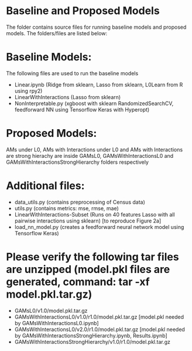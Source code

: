 # Baseline and Proposed Models

The folder contains source files for running baseline models and proposed models. The folders/files are listed below:

# Baseline Models:
The following files are used to run the baseline models
- Linear.ipynb (Ridge from sklearn, Lasso from sklearn, L0Learn from R using rpy2)
- LinearWithInteractions (Lasso from sklearn)
- NonInterpretable.py (xgboost with sklearn RandomizedSearchCV, feedforward NN using Tensorflow Keras with Hyperopt) 

# Proposed Models:
AMs under L0, AMs with Interactions under L0 and AMs with Interactions are strong hierachy are inside
GAMsL0, GAMsWithInteractionsL0 and GAMsWithInteractionsStrongHierarchy folders respectively

# Additional files:
- data_utils.py (contains preprocessing of Census data)
- utils.py (contains metrics: mse, rmse, mae)
- LinearWithInteractions-Subset (Runs on 40 features Lasso with all pairwise interactions using sklearn) [to reproduce Figure 2a]
- load_nn_model.py (creates a feedforward neural network model using Tensorflow Keras)

# Please verify the following tar files are unzipped (model.pkl files are generated, command: tar -xf model.pkl.tar.gz)
- GAMsL0/v1.0/model.pkl.tar.gz
- GAMsWithInteractionsL0/v1.0/r1.0/model.pkl.tar.gz [model.pkl needed by GAMsWithInteractionsL0.ipynb]
- GAMsWithInteractionsL0/v2.0/r1.0/model.pkl.tar.gz  [model.pkl needed by GAMsWithInteractionsStrongHierarchy.ipynb, Results.ipynb]
- GAMsWithInteractionsStrongHierarchy/v1.0/r1.0/model.pkl.tar.gz
